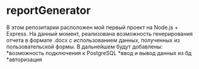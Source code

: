 # reportGenerator
В этом репозитарии расположен мой первый проект на Node.js + Express.
На данный момент, реализована возможность генерирования отчета в формате .docx с использованием данных, полученных из пользовательской формы.
В дальнейшем будут добавлены:
  *возможность подключения к PostgreSQL
  *ввод и вывод данных из бд
  *авторизация
